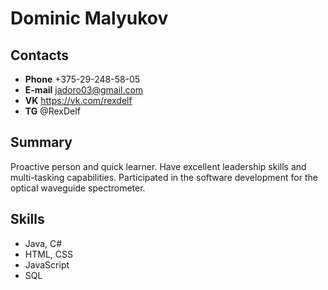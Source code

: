 # Dominic Malyukov
## Contacts
* **Phone** +375-29-248-58-05
* **E-mail** jadoro03@gmail.com
* **VK** https://vk.com/rexdelf
* **TG** @RexDelf

## Summary
Proactive person and quick learner. Have excellent leadership skills and multi-tasking capabilities. Participated in the software development for the optical waveguide spectrometer.

## Skills
* Java, C#
* HTML, CSS
* JavaScript
* SQL